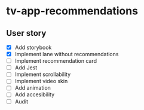 # tv-app-recommendations

## User story

- [x] Add storybook
- [x] Implement lane without recommendations
- [ ] Implement recommendation card
- [ ] Add Jest
- [ ] Implement scrollability
- [ ] Implement video skin
- [ ] Add animation
- [ ] Add accesibility
- [ ] Audit
